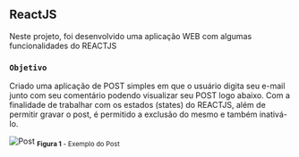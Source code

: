 ## ReactJS

Neste projeto, foi desenvolvido uma aplicação WEB com algumas funcionalidades do REACTJS

### `Objetivo`

Criado uma aplicação de POST simples em que o usuário digita seu e-mail junto com seu comentário podendo visualizar seu POST logo abaixo. Com a finalidade de trabalhar com os estados (states) do REACTJS, além de permitir gravar o post, é permitido a exclusão do mesmo e também inativá-lo.

![Post](https://github.com/Diego008/PostReactJS/tree/master/img_without_bond/post.jpg)
<sub>**Figura 1** - Exemplo do Post</sub>
